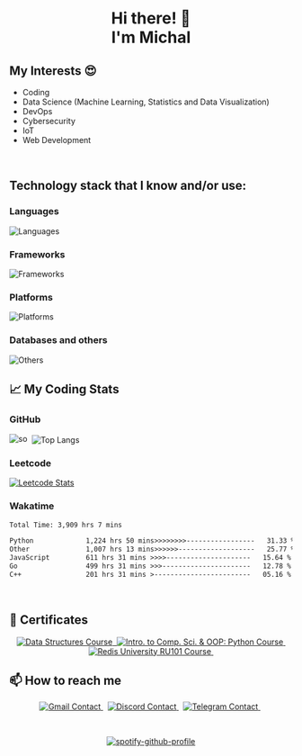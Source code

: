 <h1 align="center">Hi there! 👋 <br/>I'm <b>Michal</b></h1>

## My Interests :heart_eyes:<br>

- Coding
- Data Science (Machine Learning, Statistics and Data Visualization)
- DevOps
- Cybersecurity
- IoT
- Web Development

<br/>

## Technology stack that I know and/or use:
### **Languages**
![Languages](https://skillicons.dev/icons?i=python,javascript,typescript,julia,go,cpp,bash,powershell&theme=dark)
### **Frameworks**
![Frameworks](https://skillicons.dev/icons?i=fastapi,django,flask,electron,nodejs,bootstrap,semanticui&theme=dark)
### **Platforms**
![Platforms](https://skillicons.dev/icons?i=docker,heroku,gcp,linux&theme=dark)
### **Databases and others**
![Others](https://skillicons.dev/icons?i=mysql,postgresql,sqlite,mongodb,vscode,git,github,githubactions,tensorflow,nginx,wordpress,postman,selenium,css&theme=dark)
<br style="clear:both"/>

## &#x1f4c8; My Coding Stats

### GitHub
<p align="left"> 
<img alt="so" src="https://github-readme-streak-stats.herokuapp.com/?user=mrzdev&show_icons=true&include_all_commits=true&theme=dark&hide_border=true"/>&nbsp;
<img alt="Top Langs" align="center" src="https://github-readme-stats.vercel.app/api/top-langs/?username=mrzdev&layout=compact&theme=dark&hide_border=true"/>&nbsp;
</p>    

### Leetcode
[![Leetcode Stats](https://leetcard.jacoblin.cool/mrzdev?theme=nord&extension=activity)](https://leetcode.com/mrzdev)    

### Wakatime
<!--START_SECTION:waka-->

```txt
Total Time: 3,909 hrs 7 mins

Python             1,224 hrs 50 mins>>>>>>>>-----------------   31.33 %
Other              1,007 hrs 13 mins>>>>>>-------------------   25.77 %
JavaScript         611 hrs 31 mins >>>>---------------------   15.64 %
Go                 499 hrs 31 mins >>>----------------------   12.78 %
C++                201 hrs 31 mins >------------------------   05.16 %
```

<!--END_SECTION:waka-->    
<br/>

## 🌱 Certificates

<p align='center'>
  <a href="https://stepik.org/cert/2114932?lang=en">
    <img alt="Data Structures Course" src="https://img.shields.io/badge/Stepik-Data%20Structures-blue.svg"/>&nbsp;
  </a>
  <a href="https://stepik.org/cert/2312498?lang=en">
    <img alt="Intro. to Comp. Sci. & OOP: Python Course" src="https://img.shields.io/badge/Stepik-Intro.%20to%20Comp.%20Sci.%20&%20OOP:%20Python-blue.svg"/>&nbsp;
  </a>
  <a href="https://university.redis.com/certificates/341bceb6834247ce9f13e51daff28fbf">
    <img alt="Redis University RU101 Course" src="https://img.shields.io/badge/Redis%20University-RU101-red.svg"/>&nbsp;
  </a>
</p>

## 📫 How to reach me
<p align='center'>
      <a href="mailto:mr85291@stud.uph.edu.pl?">
        <img alt="Gmail Contact" src="https://img.shields.io/badge/gmail-%23DD0031.svg?&style=for-the-badge&logo=gmail&logoColor=white"/>
    </a>&nbsp;
    <a href="https://discordapp.com/users/210484897628946432">
    <img alt="Discord Contact" src="https://img.shields.io/badge/Discord-7289DA?style=for-the-badge&logo=discord&logoColor=white"/>
    </a>&nbsp;
    <a href="https://t.me/itsmemrz">
    <img alt="Telegram Contact" src="https://img.shields.io/badge/Telegram-2CA5E0?style=for-the-badge&logo=telegram&logoColor=white"/>
    </a>&nbsp;
</p>

&nbsp;<div align="center">
  [![spotify-github-profile](https://spotify-github-profile.kittinanx.com/api/view?uid=michalello&cover_image=true&theme=default&show_offline=false&background_color=121212&interchange=false&bar_color_cover=false)](https://github.com/kittinan/spotify-github-profile)
</div>
